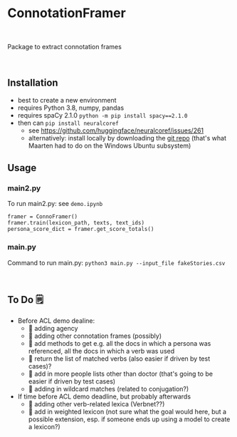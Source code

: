 # ConnotationFramer

<br>

Package to extract connotation frames

<br>

## Installation

- best to create a new environment
- requires Python 3.8, numpy, pandas
- requires spaCy 2.1.0 `python -m pip install spacy==2.1.0`
- then can `pip install neuralcoref`
   - see https://github.com/huggingface/neuralcoref/issues/261
   - alternatively: install locally by downloading the [git repo](https://github.com/huggingface/neuralcoref) (that's what Maarten had to do on the Windows Ubuntu subsystem)



## Usage

### main2.py
To run main2.py: see `demo.ipynb`

```
framer = ConnoFramer()  
framer.train(lexicon_path, texts, text_ids)  
persona_score_dict = framer.get_score_totals()  
```


### main.py
Command to run main.py: `python3 main.py --input_file fakeStories.csv`

<br>

## To Do 🗒️

- Before ACL demo dealine:
   - 🔲 adding agency
   - 🔲 adding other connotation frames (possibly)
   - 🔲 add methods to get e.g. all the docs in which a persona was referenced, all the docs in which a verb was used
   - 🔲 return the list of matched verbs (also easier if driven by test cases)?
   - 🔲 add in more people lists other than doctor (that's going to be easier if driven by test cases)
   - 🔲 adding in wildcard matches (related to conjugation?)
- If time before ACL demo deadline, but probably afterwards
   - 🔲 adding other verb-related lexica (Verbnet??)
   - 🔲 add in weighted lexicon (not sure what the goal would here, but a possible extension, esp. if someone ends up using a model to create a lexicon?)

